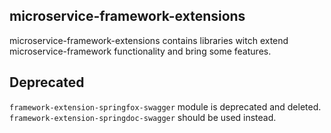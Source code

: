 microservice-framework-extensions
---------------------------------

microservice-framework-extensions contains libraries witch extend microservice-framework functionality and bring some features.

Deprecated
-----
`framework-extension-springfox-swagger` module is deprecated and deleted. `framework-extension-springdoc-swagger` should be used instead.

